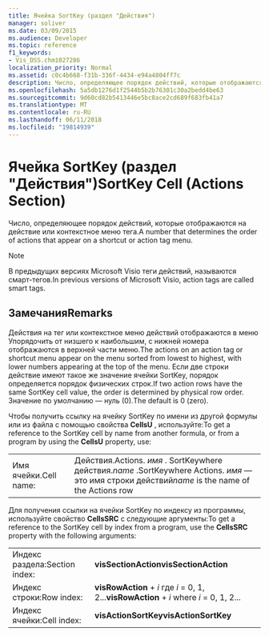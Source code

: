 ```yaml
---
title: Ячейка SortKey (раздел "Действия")
manager: soliver
ms.date: 03/09/2015
ms.audience: Developer
ms.topic: reference
f1_keywords:
- Vis_DSS.chm1027286
localization_priority: Normal
ms.assetid: c0c4b668-f31b-336f-4434-e94a4804ff7c
description: Число, определяющее порядок действий, которые отображаются на действие или контекстное меню тега.
ms.openlocfilehash: 5a5db1276d1f2544b5b2b76301c30a2bedd4be63
ms.sourcegitcommit: 9d60cd82b5413446e5bc8ace2cd689f683fb41a7
ms.translationtype: MT
ms.contentlocale: ru-RU
ms.lasthandoff: 06/11/2018
ms.locfileid: "19814939"
---
```

# <a name="sortkey-cell-actions-section"></a><span data-ttu-id="86656-103">Ячейка SortKey (раздел "Действия")</span><span class="sxs-lookup"><span data-stu-id="86656-103">SortKey Cell (Actions Section)</span></span>

<span data-ttu-id="86656-104">Число, определяющее порядок действий, которые отображаются на действие или контекстное меню тега.</span><span class="sxs-lookup"><span data-stu-id="86656-104">A number that determines the order of actions that appear on a shortcut or action tag menu.</span></span>
  
> [!NOTE]
> <span data-ttu-id="86656-105">В предыдущих версиях Microsoft Visio теги действий, называются смарт-тегов.</span><span class="sxs-lookup"><span data-stu-id="86656-105">In previous versions of Microsoft Visio, action tags are called smart tags.</span></span> 
  
## <a name="remarks"></a><span data-ttu-id="86656-106">Замечания</span><span class="sxs-lookup"><span data-stu-id="86656-106">Remarks</span></span>

<span data-ttu-id="86656-107">Действия на тег или контекстное меню действий отображаются в меню Упорядочить от низшего к наибольшим, с нижней номера отображаются в верхней части меню.</span><span class="sxs-lookup"><span data-stu-id="86656-107">The actions on an action tag or shortcut menu appear on the menu sorted from lowest to highest, with lower numbers appearing at the top of the menu.</span></span> <span data-ttu-id="86656-108">Если две строки действие имеют такое же значение ячейки SortKey, порядок определяется порядок физических строк.</span><span class="sxs-lookup"><span data-stu-id="86656-108">If two action rows have the same SortKey cell value, the order is determined by physical row order.</span></span> <span data-ttu-id="86656-109">Значение по умолчанию — нуль (0).</span><span class="sxs-lookup"><span data-stu-id="86656-109">The default is 0 (zero).</span></span>
  
<span data-ttu-id="86656-110">Чтобы получить ссылку на ячейку SortKey по имени из другой формулы или из файла с помощью свойства **CellsU** , используйте:</span><span class="sxs-lookup"><span data-stu-id="86656-110">To get a reference to the SortKey cell by name from another formula, or from a program by using the **CellsU** property, use:</span></span> 
  
|||
|:-----|:-----|
|<span data-ttu-id="86656-111">Имя ячейки.</span><span class="sxs-lookup"><span data-stu-id="86656-111">Cell name:</span></span>  <br/> |<span data-ttu-id="86656-112">Действия.</span><span class="sxs-lookup"><span data-stu-id="86656-112">Actions.</span></span> <span data-ttu-id="86656-113">*имя* . SortKeywhere действия.</span><span class="sxs-lookup"><span data-stu-id="86656-113">*name*  .SortKeywhere Actions.</span></span>  <span data-ttu-id="86656-114">*имя* — это имя строки действий</span><span class="sxs-lookup"><span data-stu-id="86656-114">*name*  is the name of the Actions row</span></span>  <br/> |
   
<span data-ttu-id="86656-115">Для получения ссылки на ячейки SortKey по индексу из программы, используйте свойство **CellsSRC** с следующие аргументы:</span><span class="sxs-lookup"><span data-stu-id="86656-115">To get a reference to the SortKey cell by index from a program, use the **CellsSRC** property with the following arguments:</span></span> 
  
|||
|:-----|:-----|
|<span data-ttu-id="86656-116">Индекс раздела:</span><span class="sxs-lookup"><span data-stu-id="86656-116">Section index:</span></span>  <br/> |<span data-ttu-id="86656-117">**visSectionAction**</span><span class="sxs-lookup"><span data-stu-id="86656-117">**visSectionAction**</span></span> <br/> |
|<span data-ttu-id="86656-118">Индекс строки:</span><span class="sxs-lookup"><span data-stu-id="86656-118">Row index:</span></span>  <br/> |<span data-ttu-id="86656-119">**visRowAction** +  *i* где *i* = 0, 1, 2...</span><span class="sxs-lookup"><span data-stu-id="86656-119">**visRowAction** +  *i*  where  *i*  = 0, 1, 2...</span></span>  <br/> |
|<span data-ttu-id="86656-120">Индекс ячейки:</span><span class="sxs-lookup"><span data-stu-id="86656-120">Cell index:</span></span>  <br/> |<span data-ttu-id="86656-121">**visActionSortKey**</span><span class="sxs-lookup"><span data-stu-id="86656-121">**visActionSortKey**</span></span> <br/> |
   

